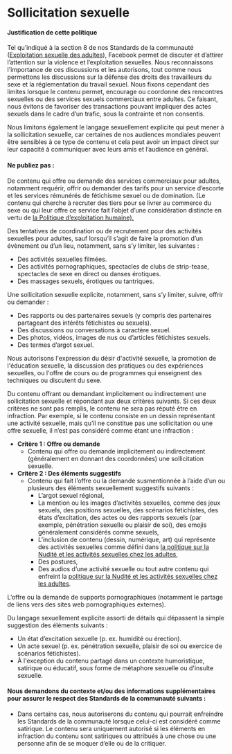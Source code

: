 Sollicitation sexuelle
======================

#### Justification de cette politique

Tel qu’indiqué à la section 8 de nos Standards de la communauté ([Exploitation sexuelle des adultes](https://www.facebook.com/communitystandards/sexual_exploitation_adults)), Facebook permet de discuter et d’attirer l’attention sur la violence et l’exploitation sexuelles. Nous reconnaissons l'importance de ces discussions et les autorisons, tout comme nous permettons les discussions sur la défense des droits des travailleurs du sexe et la réglementation du travail sexuel. Nous fixons cependant des limites lorsque le contenu permet, encourage ou coordonne des rencontres sexuelles ou des services sexuels commerciaux entre adultes. Ce faisant, nous évitons de favoriser des transactions pouvant impliquer des actes sexuels dans le cadre d’un trafic, sous la contrainte et non consentis.

Nous limitons également le langage sexuellement explicite qui peut mener à la sollicitation sexuelle, car certaines de nos audiences mondiales peuvent être sensibles à ce type de contenu et cela peut avoir un impact direct sur leur capacité à communiquer avec leurs amis et l’audience en général.

#### Ne publiez pas :

De contenu qui offre ou demande des services commerciaux pour adultes, notamment requérir, offrir ou demander des tarifs pour un service d’escorte et les services rémunérés de fétichisme sexuel ou de domination. (Le contenu qui cherche à recruter des tiers pour se livrer au commerce du sexe ou qui leur offre ce service fait l’objet d’une considération distincte en vertu de [la Politique d’exploitation humaine).](https://www.facebook.com/communitystandards/human_exploitation)

Des tentatives de coordination ou de recrutement pour des activités sexuelles pour adultes, sauf lorsqu’il s’agit de faire la promotion d’un évènement ou d’un lieu, notamment, sans s’y limiter, les suivantes :

* Des activités sexuelles filmées.
* Des activités pornographiques, spectacles de clubs de strip-tease, spectacles de sexe en direct ou danses érotiques.
* Des massages sexuels, érotiques ou tantriques.

Une sollicitation sexuelle explicite, notamment, sans s’y limiter, suivre, offrir ou demander :

* Des rapports ou des partenaires sexuels (y compris des partenaires partageant des intérêts fétichistes ou sexuels).
* Des discussions ou conversations à caractère sexuel.
* Des photos, vidéos, images de nus ou d’articles fétichistes sexuels.
* Des termes d’argot sexuel.

Nous autorisons l'expression du désir d'activité sexuelle, la promotion de l'éducation sexuelle, la discussion des pratiques ou des expériences sexuelles, ou l'offre de cours ou de programmes qui enseignent des techniques ou discutent du sexe.

Du contenu offrant ou demandant implicitement ou indirectement une sollicitation sexuelle et répondant aux deux critères suivants. Si ces deux critères ne sont pas remplis, le contenu ne sera pas réputé être en infraction. Par exemple, si le contenu consiste en un dessin représentant une activité sexuelle, mais qu’il ne constitue pas une sollicitation ou une offre sexuelle, il n’est pas considéré comme étant une infraction :

* **Critère 1 : Offre ou demande**
    * Contenu qui offre ou demande implicitement ou indirectement (généralement en donnant des coordonnées) une sollicitation sexuelle.
* **Critère 2 : Des éléments suggestifs**
    * Contenu qui fait l’offre ou la demande susmentionnée à l’aide d’un ou plusieurs des éléments sexuellement suggestifs suivants :
        * L’argot sexuel régional,
        * La mention ou les images d’activités sexuelles, comme des jeux sexuels, des positions sexuelles, des scénarios fétichistes, des états d’excitation, des actes ou des rapports sexuels (par exemple, pénétration sexuelle ou plaisir de soi), des emojis généralement considérés comme sexuels,
        * L’inclusion de contenu (dessin, numérique, art) qui représente des activités sexuelles comme défini dans [la politique sur la Nudité et les activités sexuelles chez les adultes](https://transparency.fb.com/policies/community-standards/adult-nudity-sexual-activity/),
        * Des postures,
        * Des audios d’une activité sexuelle ou tout autre contenu qui enfreint la [politique sur la Nudité et les activités sexuelles chez les adultes](https://transparency.fb.com/policies/community-standards/adult-nudity-sexual-activity/).

L’offre ou la demande de supports pornographiques (notamment le partage de liens vers des sites web pornographiques externes).

Du langage sexuellement explicite assorti de détails qui dépassent la simple suggestion des éléments suivants :

* Un état d’excitation sexuelle (p. ex. humidité ou érection).
* Un acte sexuel (p. ex. pénétration sexuelle, plaisir de soi ou exercice de scénarios fétichistes).
* À l'exception du contenu partagé dans un contexte humoristique, satirique ou éducatif, sous forme de métaphore sexuelle ou d'insulte sexuelle.

#### Nous demandons du contexte et/ou des informations supplémentaires pour assurer le respect des Standards de la communauté suivants :

* Dans certains cas, nous autoriserons du contenu qui pourrait enfreindre les Standards de la communauté lorsque celui-ci est considéré comme satirique. Le contenu sera uniquement autorisé si les éléments en infraction du contenu sont satiriques ou attribués à une chose ou une personne afin de se moquer d’elle ou de la critiquer.